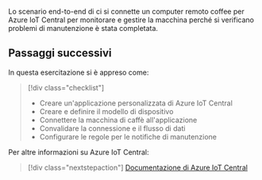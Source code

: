Lo scenario end-to-end di ci si connette un computer remoto coffee per Azure IoT Central per monitorare e gestire la macchina perché si verificano problemi di manutenzione è stata completata.

## <a name="next-steps"></a>Passaggi successivi

In questa esercitazione si è appreso come:
> [!div class="checklist"]
> * Creare un'applicazione personalizzata di Azure IoT Central
> * Creare e definire il modello di dispositivo
> * Connettere la macchina di caffè all'applicazione
> * Convalidare la connessione e il flusso di dati
> * Configurare le regole per le notifiche di manutenzione

Per altre informazioni su Azure IoT Central: 

> [!div class="nextstepaction"]
> [Documentazione di Azure IoT Central](https://docs.microsoft.com/en-us/azure/iot-central/)